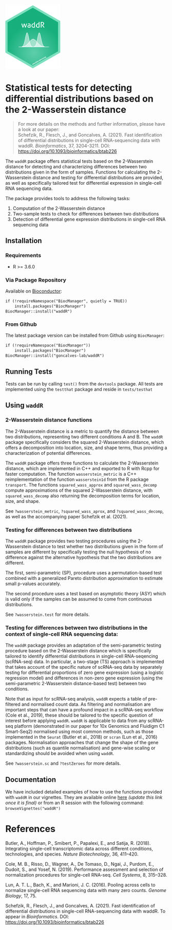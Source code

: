 <img src="bioconductor_sticker.png" height="200">

# Statistical tests for detecting differential distributions based on the 2-Wasserstein distance

> For more details on the methods and further information, please have a look at our paper:  
> Schefzik, R., Flesch, J., and Goncalves, A. (2021). Fast identification of differential distributions in
single-cell RNA-sequencing data with waddR. *Bioinformatics*, 37, 3204-3211. DOI: https://doi.org/10.1093/bioinformatics/btab226

The `waddR` package offers statistical tests based on the 2-Wasserstein distance for detecting and characterizing differences between two distributions given in the form of samples. Functions for calculating the 2-Wasserstein distance and testing for differential distributions are provided, as well as specifically tailored test for differential expression in single-cell RNA sequencing data.

The package provides tools to address the following tasks:
1. Computation of the 2-Wasserstein distance 
2. Two-sample tests to check for differences between two distributions
3. Detection of differential gene expression distributions in single-cell RNA sequencing data

## Installation

### Requirements

* R >= 3.6.0

### Via Package Repository

Available on [Bioconductor](https://bioconductor.org/packages/release/bioc/html/waddR.html):
```
if (!requireNamespace("BiocManager", quietly = TRUE))
    install.packages("BiocManager")
BiocManager::install("waddR")
```

### From Github

The latest package version can be installed from Github using `BiocManager`:

```
if (!requireNamespace("BiocManager"))
    install.packages("BiocManager")
BiocManager::install("goncalves-lab/waddR")
```

## Running Tests

Tests can be run by calling `test()` from the `devtools` package.
All tests are implemented using the `testthat` package and reside in `tests/testhat`



## Using `waddR`

### 2-Wasserstein distance functions

The 2-Wasserstein distance is a metric to quantify the distance between two
distributions, representing two different conditions A and B. The `waddR` package
specifically considers the squared 2-Wasserstein distance, which
offers a decomposition into location, size, and shape terms, thus providing a characterization of potential differences.

The `waddR` package offers three functions to calculate the 2-Wasserstein
distance, which are implemented in C++ and exported to R with Rcpp for
faster computation.
The function `wasserstein_metric` is a C++ reimplementation of the
function `wasserstein1d` from the R package `transport`.
The functions `squared_wass_approx` and `squared_wass_decomp` compute
approximations of the squared 2-Wasserstein distance, with `squared_wass_decomp`
also returning the decomposition terms for location, size, and shape. 

See `?wasserstein_metric`, `?squared_wass_aprox`, and `?squared_wass_decomp`, as well as the accompanying paper Schefzik et al. (2021).

### Testing for differences between two distributions

The `waddR` package provides two testing procedures using the 2-Wasserstein distance
to test whether two distributions given in the form of samples are
different by specifically testing the null hypothesis of no difference against the
alternative hypothesis that the two distributions are different.

The first, semi-parametric (SP), procedure uses a permutation-based test combined with a generalized Pareto distribution approximation to 
estimate small p-values accurately.

The second procedure uses a test based on asymptotic theory (ASY) which is
valid only if the samples can be assumed to come from continuous
distributions.

See `?wasserstein.test` for more details.

### Testing for differences between two distributions in the context of single-cell RNA sequencing data:

The `waddR` package provides an adaptation of the
semi-parametric testing procedure based on the 2-Wasserstein distance
which is specifically tailored to identify differential distributions in
single-cell RNA-seqencing (scRNA-seq) data. In particular, a two-stage
(TS) approach is implemented that takes account of the specific
nature of scRNA-seq data by separately testing for differential
proportions of zero gene expression (using a logistic regression model)
and differences in non-zero gene expression (using the semi-parametric
2-Wasserstein distance-based test) between two conditions.

Note that as input for scRNA-seq analysis, `waddR` expects a table of pre-filtered and normalised count data. As filtering and normalisation are important steps that can have a profound impact in a scRNA-seq workflow (Cole et al., 2019), these should be tailored to the specific question of interest before applying `waddR`. `waddR` is applicable to data from any scRNA-seq platform (demonstrated in our paper for 10x Genomics and Fluidigm C1 Smart-Seq2) normalised using most common methods, such as those implemented in the `Seurat` (Butler et al., 2018) or `scran` (Lun et al., 2016) packages. Normalisation approaches that change the shape of the gene distributions (such as quantile normalisation) and gene-wise scaling or standardizing should be avoided when using `waddR`.

See `?wasserstein.sc` and `?testZeroes` for more details.

## Documentation

We have included detailed examples of how to use the functions provided with
`waddR` in our vignettes.
They are available online [here](https://github.com/goncalves-lab/waddR) 
*(update this link once it is final)* or from an R session with the
following command: 
`browseVignettes("waddR")`

# References

Butler, A., Hoffman, P., Smibert, P., Papalexi, E., and Satija, R. (2018).
Integrating single-cell transcriptomic data across different conditions,
technologies, and species. *Nature Biotechnology*, 36, 411–420.

Cole, M. B., Risso, D., Wagner, A., De Tomaso, D., Ngai, J., Purdom, E.,
Dudoit, S., and Yosef, N. (2019). Performance assessment and selection
of normalization procedures for single-cell RNA-seq. *Cell Systems*, 8,
315–328.

Lun, A. T. L., Bach, K., and Marioni, J. C. (2016). Pooling across cells
to normalize single-cell RNA sequencing data with many zero counts.
*Genome Biology*, 17, 75.

Schefzik, R., Flesch, J., and Goncalves, A. (2021). Fast identification of differential distributions in
single-cell RNA-sequencing data with waddR. To appear in *Bioinformatics*. DOI: https://doi.org/10.1093/bioinformatics/btab226

